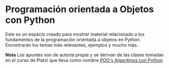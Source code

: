 # Programación orientada a Objetos con Python 

Este es un espacio creado para mostrar material relacionado a los fundamentos de la programación orientada a objetos en Python. Encontrarán los temas más relevantes, ejemplos y mucho más. 


**Nota** Los apuntes son de autoría propia y se derivan de las clases tomadas en el curso de Platzi que lleva como nombre [POO y Algoritmos con Python](https://platzi.com/clases/poo-python/)

